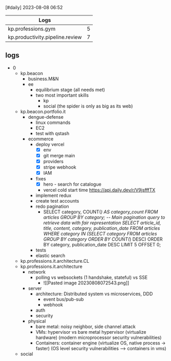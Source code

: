 [#daily]
2023-08-08
06:52

| Logs                            |     |
| ------------------------------- | --- |
| kp.professions.gym              | 5   |
| kp.productivity.pipeline.review | 7   |

## logs
- 0
	- kp.beacon
		- business.M&N
		- ee
			- equilibrium stage (all needs met)
			- two most important skills
				- kp
				- social (the spider is only as big as its web) 
	- kp.beacon.portfolio.it
		- dengue-defense
			- linux commands
			- EC2
			- test with qstash
		- ecommerce
			- deploy vercel
				- [x] env
				- [x] git merge main
				- [x] providers
				- [x] stripe webhook
				- [x] IAM
			- fixes
				- [x] hero - search for catalogue
				- vercel cold start time
					https://api.daily.dev/r/V9jsfffTX		
			- implement redux
			- create test accounts
			- redo pagination
				- SELECT category, COUNT(*) AS category_count FROM articles GROUP BY category; -- Main pagination query to retrieve data with fair representation SELECT article_id, title, content, category, publication_date FROM articles WHERE category IN (SELECT category FROM articles GROUP BY category ORDER BY COUNT(*) DESC) ORDER BY category, publication_date DESC LIMIT 5 OFFSET 0;
			- tests
			- elastic search
	- kp.professions.it.architecture.CL
	- kp.professions.it.architecture
		- network
			- polling vs websockets (1 handshake, stateful) vs SSE
				- ![[Pasted image 20230808072543.png]]
		- server
			- architecture: Distributed system vs microservices, DDD
				- event bus/pub-sub
				- webhook 
			- auth
			- security
		- physical
			- bare metal: noisy neighbor, side channel attack
			- VMs: hypervisor vs bare metal hypervisor (virtualize hardware) (modern microprocessor security vulnerabilities)
			- Containers: container engine (virtualize OS, native process -> faster) (OS level security vulnerabilities --> containers in vms)
	- social

